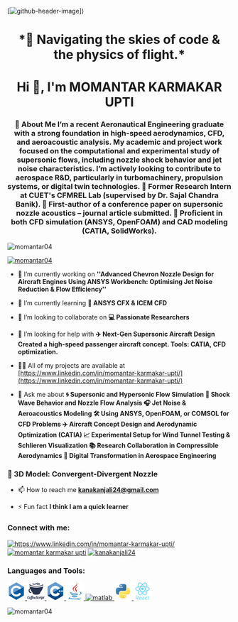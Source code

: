 [![github-header-image](https://github.com/user-attachments/assets/4e6be9c1-bd88-4932-9423-ffa4e198a6b7)])
<h1 align="center"> *🌠 Navigating the skies of code & the physics of flight.*

<h1 align="center">Hi 👋, I'm MOMANTAR KARMAKAR UPTI</h1>
<h3 align="center">🚀 About Me I’m a recent Aeronautical Engineering graduate with a strong foundation in high-speed aerodynamics, CFD, and aeroacoustic analysis. My academic and project work focused on the computational and experimental study of supersonic flows, including nozzle shock behavior and jet noise characteristics. I’m actively looking to contribute to aerospace R&D, particularly in turbomachinery, propulsion systems, or digital twin technologies. 🧪 Former Research Intern at CUET's CFMREL Lab (supervised by Dr. Sajal Chandra Banik). 📝 First-author of a conference paper on supersonic nozzle acoustics – journal article submitted. 🧰 Proficient in both CFD simulation (ANSYS, OpenFOAM) and CAD modeling (CATIA, SolidWorks).</h3>

<p align="left"> <img src="https://komarev.com/ghpvc/?username=momantar04&label=Profile%20views&color=0e75b6&style=flat" alt="momantar04" /> </p>

<p align="left"> <a href="https://github.com/ryo-ma/github-profile-trophy"><img src="https://github-profile-trophy.vercel.app/?username=momantar04" alt="momantar04" /></a> </p>

- 🔭 I’m currently working on **''Advanced Chevron Nozzle Design for Aircraft Engines Using ANSYS Workbench: Optimising Jet Noise Reduction & Flow Efficiency''**

- 🌱 I’m currently learning **📌 ANSYS CFX & ICEM CFD**

- 👯 I’m looking to collaborate on **💻 Passionate Researchers**

- 🤝 I’m looking for help with **✈️ Next-Gen Supersonic Aircraft Design Created a high-speed passenger aircraft concept. Tools: CATIA, CFD optimization.**

- 👨‍💻 All of my projects are available at [https://www.linkedin.com/in/momantar-karmakar-upti/](https://www.linkedin.com/in/momantar-karmakar-upti/)

- 💬 Ask me about **🌀 Supersonic and Hypersonic Flow Simulation 🧪 Shock Wave Behavior and Nozzle Flow Analysis 🎧 Jet Noise & Aeroacoustics Modeling 🛠️ Using ANSYS, OpenFOAM, or COMSOL for CFD Problems ✈️ Aircraft Concept Design and Aerodynamic Optimization (CATIA) 📈 Experimental Setup for Wind Tunnel Testing & Schlieren Visualization 📚 Research Collaboration in Compressible Aerodynamics 🔄 Digital Transformation in Aerospace Engineering**
### 🧪 3D Model: Convergent-Divergent Nozzle


- 📫 How to reach me **kanakanjali24@gmail.com**

- ⚡ Fun fact **I think I am a quick learner**

<h3 align="left">Connect with me:</h3>
<p align="left">
<a href="https://linkedin.com/in/https://www.linkedin.com/in/momantar-karmakar-upti/" target="blank"><img align="center" src="https://raw.githubusercontent.com/rahuldkjain/github-profile-readme-generator/master/src/images/icons/Social/linked-in-alt.svg" alt="https://www.linkedin.com/in/momantar-karmakar-upti/" height="30" width="40" /></a>
<a href="https://fb.com/momantar karmakar upti" target="blank"><img align="center" src="https://raw.githubusercontent.com/rahuldkjain/github-profile-readme-generator/master/src/images/icons/Social/facebook.svg" alt="momantar karmakar upti" height="30" width="40" /></a>
<a href="https://instagram.com/kanakanjali24" target="blank"><img align="center" src="https://raw.githubusercontent.com/rahuldkjain/github-profile-readme-generator/master/src/images/icons/Social/instagram.svg" alt="kanakanjali24" height="30" width="40" /></a>
</p>

<h3 align="left">Languages and Tools:</h3>
<p align="left"> <a href="https://www.cprogramming.com/" target="_blank" rel="noreferrer"> <img src="https://raw.githubusercontent.com/devicons/devicon/master/icons/c/c-original.svg" alt="c" width="40" height="40"/> </a> <a href="https://offeescript.org" target="_blank" rel="noreferrer"> <img src="https://raw.githubusercontent.com/devicons/devicon/master/icons/coffeescript/coffeescript-original-wordmark.svg" alt="coffeescript" width="40" height="40"/> </a> <a href="https://www.w3schools.com/cpp/" target="_blank" rel="noreferrer"> <img src="https://raw.githubusercontent.com/devicons/devicon/master/icons/cplusplus/cplusplus-original.svg" alt="cplusplus" width="40" height="40"/> </a> <a href="https://www.java.com" target="_blank" rel="noreferrer"> <img src="https://raw.githubusercontent.com/devicons/devicon/master/icons/java/java-original.svg" alt="java" width="40" height="40"/> </a> <a href="https://www.mathworks.com/" target="_blank" rel="noreferrer"> <img src="https://upload.wikimedia.org/wikipedia/commons/2/21/Matlab_Logo.png" alt="matlab" width="40" height="40"/> </a> <a href="https://www.python.org" target="_blank" rel="noreferrer"> <img src="https://raw.githubusercontent.com/devicons/devicon/master/icons/python/python-original.svg" alt="python" width="40" height="40"/> </a> <a href="https://reactjs.org/" target="_blank" rel="noreferrer"> <img src="https://raw.githubusercontent.com/devicons/devicon/master/icons/react/react-original-wordmark.svg" alt="react" width="40" height="40"/> </a> </p>

<p><img align="left" src="https://github-readme-stats.vercel.app/api/top-langs?username=momantar04&show_icons=true&locale=en&layout=compact" alt="momantar04" /></p>
